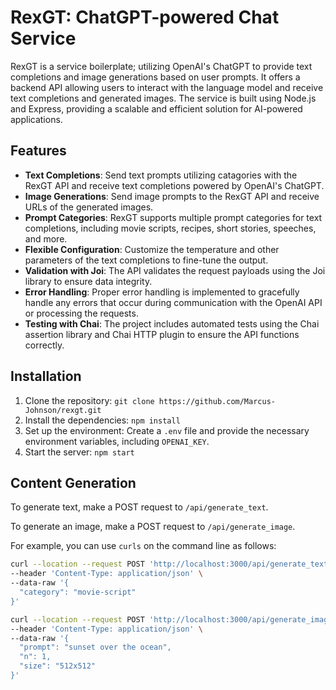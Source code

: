 # RexGT: ChatGPT-powered Chat Service

RexGT is a service boilerplate; utilizing OpenAI's ChatGPT to provide text completions and image generations based on user prompts. It offers a backend API allowing users to interact with the language model and receive text completions and generated images. The service is built using Node.js and Express, providing a scalable and efficient solution for AI-powered applications.

## Features

- **Text Completions**: Send text prompts utilizing catagories with the RexGT API and receive text completions powered by OpenAI's ChatGPT.
- **Image Generations**: Send image prompts to the RexGT API and receive URLs of the generated images.
- **Prompt Categories**: RexGT supports multiple prompt categories for text completions, including movie scripts, recipes, short stories, speeches, and more.
- **Flexible Configuration**: Customize the temperature and other parameters of the text completions to fine-tune the output.
- **Validation with Joi**: The API validates the request payloads using the Joi library to ensure data integrity.
- **Error Handling**: Proper error handling is implemented to gracefully handle any errors that occur during communication with the OpenAI API or processing the requests.
- **Testing with Chai**: The project includes automated tests using the Chai assertion library and Chai HTTP plugin to ensure the API functions correctly.

## Installation

1. Clone the repository: `git clone https://github.com/Marcus-Johnson/rexgt.git`
2. Install the dependencies: `npm install`
3. Set up the environment: Create a `.env` file and provide the necessary environment variables, including `OPENAI_KEY`.
4. Start the server: `npm start`

## Content Generation

To generate text, make a POST request to `/api/generate_text`. 

To generate an image, make a POST request to `/api/generate_image`. 

For example, you can use `curls` on the command line as follows:

```bash
curl --location --request POST 'http://localhost:3000/api/generate_text' \
--header 'Content-Type: application/json' \
--data-raw '{
  "category": "movie-script"
}'

curl --location --request POST 'http://localhost:3000/api/generate_image' \
--header 'Content-Type: application/json' \
--data-raw '{
  "prompt": "sunset over the ocean",
  "n": 1,
  "size": "512x512"
}'
